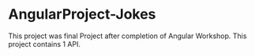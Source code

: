 # AngularProject-Jokes
This project was final Project after completion of Angular Workshop.
This project contains 1 API.
